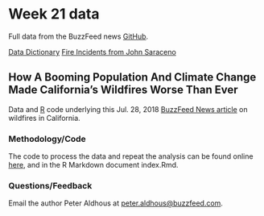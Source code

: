 # Week 21 data

Full data from the BuzzFeed news [GitHub](https://github.com/BuzzFeedNews/2018-07-wildfire-trends).

[Data Dictionary](https://t.co/Y5zqwKaCxZ)
[Fire Incidents from John Saraceno](https://github.com/OneGneissGuy/CA-fires/tree/master/data)

## How A Booming Population And Climate Change Made California’s Wildfires Worse Than Ever

Data and [R](https://www.r-project.org/) code underlying this Jul. 28, 2018 [BuzzFeed News article](https://www.buzzfeednews.com/article/peteraldhous/california-wildfires-people-climate) on wildfires in California.

### Methodology/Code

The code to process the data and repeat the analysis can be found online [here](https://buzzfeednews.github.io/2018-07-wildfire-trends), and in the R Markdown document index.Rmd.


### Questions/Feedback

Email the author Peter Aldhous at peter.aldhous@buzzfeed.com.
